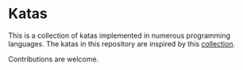 # Katas

This is a collection of katas implemented in numerous programming languages.
The katas in this repository are inspired by this
[collection](http://codingdojo.org/KataCatalogue/).

Contributions are welcome.

